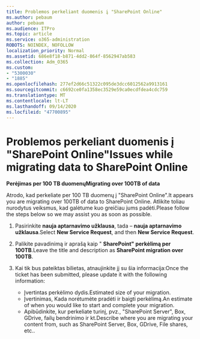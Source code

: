 ```yaml
---
title: Problemos perkeliant duomenis į "SharePoint Online"
ms.author: pebaum
author: pebaum
ms.audience: ITPro
ms.topic: article
ms.service: o365-administration
ROBOTS: NOINDEX, NOFOLLOW
localization_priority: Normal
ms.assetid: 686e8f18-b871-4dd2-864f-8562947ab583
ms.collection: Adm_O365
ms.custom:
- "5300030"
- "1885"
ms.openlocfilehash: 277ef2d66c51322c095de3dcc6012562a9913161
ms.sourcegitcommit: c6692ce0fa1358ec3529e59ca0ecdfdea4cdc759
ms.translationtype: MT
ms.contentlocale: lt-LT
ms.lasthandoff: 09/14/2020
ms.locfileid: "47700895"
---
```

# <a name="issues-while-migrating-data-to-sharepoint-online"></a><span data-ttu-id="669a1-102">Problemos perkeliant duomenis į "SharePoint Online"</span><span class="sxs-lookup"><span data-stu-id="669a1-102">Issues while migrating data to SharePoint Online</span></span>

<span data-ttu-id="669a1-103">**Perėjimas per 100 TB duomenų**</span><span class="sxs-lookup"><span data-stu-id="669a1-103">**Migrating over 100TB of data**</span></span>

<span data-ttu-id="669a1-104">Atrodo, kad perkeliate per 100 TB duomenų į "SharePoint Online".</span><span class="sxs-lookup"><span data-stu-id="669a1-104">It appears you are migrating over 100TB of data to SharePoint Online.</span></span> <span data-ttu-id="669a1-105">Atlikite toliau nurodytus veiksmus, kad galėtume kuo greičiau jums padėti.</span><span class="sxs-lookup"><span data-stu-id="669a1-105">Please follow the steps below so we may assist you as soon as possible.</span></span> 

1. <span data-ttu-id="669a1-106">Pasirinkite **nauja aptarnavimo užklausa**, tada – **nauja aptarnavimo užklausa**.</span><span class="sxs-lookup"><span data-stu-id="669a1-106">Select **New Service Request**, and then **New Service Request**.</span></span> 
2. <span data-ttu-id="669a1-107">Palikite pavadinimą ir aprašą kaip " **SharePoint" perkėlimą per 100TB**.</span><span class="sxs-lookup"><span data-stu-id="669a1-107">Leave the title and description as **SharePoint migration over 100TB**.</span></span>
3. <span data-ttu-id="669a1-108">Kai tik bus pateiktas bilietas, atnaujinkite jį su šia informacija:</span><span class="sxs-lookup"><span data-stu-id="669a1-108">Once the ticket has been submitted, please update it with the following information:</span></span> 

    - <span data-ttu-id="669a1-109">Įvertintas perkėlimo dydis.</span><span class="sxs-lookup"><span data-stu-id="669a1-109">Estimated size of your migration.</span></span>
    - <span data-ttu-id="669a1-110">Įvertinimas, Kada norėtumėte pradėti ir baigti perkėlimą.</span><span class="sxs-lookup"><span data-stu-id="669a1-110">An estimate of when you would like to start and complete your migration.</span></span>
    - <span data-ttu-id="669a1-111">Apibūdinkite, kur perkeliate turinį, pvz., "SharePoint Server", Box, GDrive, failų bendrinimo ir kt.</span><span class="sxs-lookup"><span data-stu-id="669a1-111">Describe where you are migrating your content from, such as SharePoint Server, Box, GDrive, File shares, etc..</span></span>
